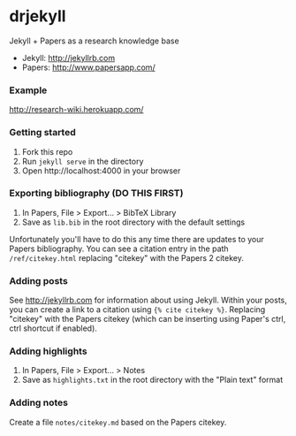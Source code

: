 drjekyll
========

Jekyll + Papers as a research knowledge base

- Jekyll: http://jekyllrb.com
- Papers: http://www.papersapp.com/

### Example

http://research-wiki.herokuapp.com/

### Getting started

1. Fork this repo
2. Run `jekyll serve` in the directory
3. Open http://localhost:4000 in your browser

### Exporting bibliography (DO THIS FIRST)

1. In Papers, File > Export... > BibTeX Library
2. Save as `lib.bib` in the root directory with the default settings

Unfortunately you'll have to do this any time there are updates to your
Papers bibliography. You can see a citation entry in the path
`/ref/citekey.html` replacing "citekey" with the Papers 2 citekey. 

### Adding posts

See http://jekyllrb.com for information about using Jekyll. Within your
posts, you can create a link to a citation using `{% cite citekey %}`.
Replacing "citekey" with the Papers citekey (which can be inserting
using Paper's ctrl, ctrl shortcut if enabled).

### Adding highlights

1. In Papers, File > Export... > Notes
2. Save as `highlights.txt` in the root directory with the "Plain text"
   format

### Adding notes

Create a file `notes/citekey.md` based on the Papers citekey.
